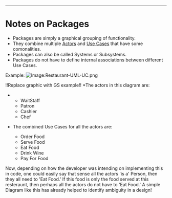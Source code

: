 ------------------------------------------------------------------------

# Notes on Packages

-   Packages are simply a graphical grouping of functionality.
-   They combine multiple [Actors](GS_Actors_Standard "wikilink") and
    [Use Cases](GS_Use-Cases_Standard "wikilink") that have some
    comonalities.
-   Packages can also be called Systems or Subsystems.
-   Packages do not have to define internal associations between
    different Use Cases.


Example:
![Image:Restaurant-UML-UC.png](Restaurant-UML-UC.png "fig:Image:Restaurant-UML-UC.png")


!!Replace graphic with GS example!!
\*The actors in this diagram are:

-   -   WaitStaff
    -   Patron
    -   Cashier
    -   Chef

-   The combined Use Cases for all the actors are:
    -   Order Food
    -   Serve Food
    -   Eat Food
    -   Drink Wine
    -   Pay For Food


Now, depending on how the developer was intending on implementing this
in code, one could easily say that sense all the actors 'is a' Person,
then they all need to 'Eat Food.' If this food is only the food served
at this resteraunt, then perhaps all the actors do not have to 'Eat
Food.' A simple Diagram like this has already helped to identify
ambiguity in a design!